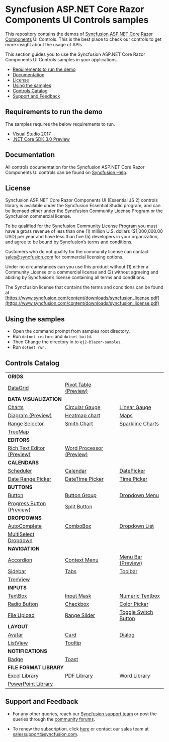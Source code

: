 # Syncfusion ASP.NET Core Razor Components UI Controls samples

This repository contains the demos of [Syncfusion ASP.NET Core Razor Components](https://ej2.syncfusion.com/beta/aspnet-core-razor-components/) UI Controls. This is the best place to check our controls to get more insight about the usage of APIs.

This section guides you to use the Syncfusion ASP.NET Core Razor Components UI Controls samples in your applications.

* [Requirements to run the demo](#requirements-to-run-the-demo)
* [Documentation](#documentation)
* [License](#license)
* [Using the samples](#using-the-samples)
* [Controls Catalog](#controls-catalog)
* [Support and Feedback](#support-and-feedback)

## Requirements to run the demo

The samples requires the below requirements to run.

* [Visual Studio 2017](https://visualstudio.microsoft.com/downloads/)
* [.NET Core SDK 3.0 Preview](https://dotnet.microsoft.com/download/dotnet-core/3.0)

## Documentation

All controls documentation for the Syncfusion ASP.NET Core Razor Components UI controls can be found on [Syncfusion Help](https://ej2.syncfusion.com/aspnet-core-razor-components/documentation/introduction/).

## License

Syncfusion ASP.NET Core Razor Components UI (Essential JS 2) controls library is available under the Syncfusion Essential Studio program,  and can be licensed either under the Syncfusion Community License Program or the Syncfusion commercial license.

To be qualified for the Syncfusion Community License Program you must have a gross revenue of less than one (1) million U.S. dollars ($1,000,000.00 USD) per year and have less than five (5) developers in your organization, and agree to be bound by Syncfusion’s terms and conditions.

Customers who do not qualify for the community license can contact sales@syncfusion.com for commercial licensing options.

Under no circumstances can you use this product without (1) either a Community License or a commercial license and (2) without agreeing and abiding by Syncfusion’s license containing all terms and conditions.

The Syncfusion license that contains the terms and conditions can be found at
[https://www.syncfusion.com/content/downloads/syncfusion_license.pdf](https://www.syncfusion.com/content/downloads/syncfusion_license.pdf)

## Using the samples

* Open the command prompt from samples root directory.
* Run `dotnet restore` and `dotnet build`.
* Then Change the directory in to `ej2-blazor-samples`.
* Run `dotnet run`.

## Controls Catalog

<table>
    <tr>
        <td colspan="3" rowspan="1">
            <b>GRIDS<b>
        </td>
    </tr>
    <tr>
        <td>
            <a href="ej2-blazor-samples/Pages/Grid">DataGrid</a>
        </td>
        <td>
            <a href="ej2-blazor-samples/Pages/PivotView">Pivot Table (Preview)</a>
        </td>
        <td></td>
    </tr>
    <tr>
        <td colspan="3" rowspan="1">
            <b>DATA VISUALIZATION<b>
        </td>
    </tr>
    <tr>
        <td>
            <a href="ej2-blazor-samples/Pages/Chart">Charts</a>
        </td>
        <td>
            <a href="ej2-blazor-samples/Pages/CircularGauge">Circular Gauge</a>
        </td>
        <td>
            <a href="ej2-blazor-samples/Pages/LinearGauge">Linear Gauge</a>
        </td>
    </tr>
    <tr>
        <td>
            <a href="ej2-blazor-samples/Pages/Diagram">Diagram (Preview)</a>
        </td>
        <td>
            <a href="ej2-blazor-samples/Pages/Heatmap">Heatmap chart</a>
        </td>
        <td>
            <a href="ej2-blazor-samples/Pages/Maps">Maps</a>
        </td>
    </tr>
    <tr>
        <td>
            <a href="ej2-blazor-samples/Pages/RangeNavigator">Range Selector</a>
        </td>
        <td>
            <a href="ej2-blazor-samples/Pages/Smithchart">Smith Chart</a>
        </td>
        <td>
            <a href="ej2-blazor-samples/Pages/Sparkline">Sparkline Charts</a>
        </td>
    </tr>
    <tr>
        <td>
            <a href="ej2-blazor-samples/Pages/Treemap">TreeMap</a>
        </td>
        <td></td>
        <td></td>
    </tr>
    <tr>
        <td colspan="3" rowspan="1">
            <b>EDITORS<b>
        </td>
    </tr>
    <tr>
        <td>
            <a href="ej2-blazor-samples/Pages/RichTextEditor">Rich Text Editor (Preview)</a>
        </td>
        <td>
            <a href="ej2-blazor-samples/Pages/DocumentEditor">Word Processor (Preview)</a>
        </td>
        <td></td>
    </tr>
    <tr>
        <td colspan="3" rowspan="1">
            <b>CALENDARS<b>
        </td>
    </tr>
    <tr>
        <td>
            <a href="ej2-blazor-samples/Pages/Schedule">Scheduler</a>
        </td>
        <td>
            <a href="ej2-blazor-samples/Pages/Calendar">Calendar</a>
        </td>
        <td>
            <a href="ej2-blazor-samples/Pages/DatePicker">DatePicker</a>
        </td>
    </tr>
    <tr>
        <td>
            <a href="ej2-blazor-samples/Pages/DateRangePicker">Date Range Picker</a>
        </td>
        <td>
            <a href="ej2-blazor-samples/Pages/DateTimePicker">DateTime Picker</a>
        </td>
        <td>
            <a href="ej2-blazor-samples/Pages/TimePicker">Time Picker</a>
        </td>
    </tr>
    <tr>
        <td colspan="3" rowspan="1">
            <b>BUTTONS<b>
        </td>
    </tr>
    <tr>
        <td>
            <a href="ej2-blazor-samples/Pages/Button">Button</a>
        </td>
        <td>
            <a href="ej2-blazor-samples/Pages/Button/ButtonGroup.cshtml">Button Group</a>
        </td>
        <td>
            <a href="ej2-blazor-samples/Pages/Button/DropDownButton.cshtml">Dropdown Menu</a>
        </td>
    </tr>
    <tr>
        <td>
            <a href="ej2-blazor-samples/Pages/Button/ProgressButton.cshtml">Progress Button (Preview)</a>
        </td>
        <td>
            <a href="ej2-blazor-samples/Pages/Button/SplitButton.cshtml">Split Button</a>
        </td>
        <td></td>
    </tr>
    <tr>
        <td colspan="3" rowspan="1">
            <b>DROPDOWNS<b>
        </td>
    </tr>
    <tr>
        <td>
            <a href="ej2-blazor-samples/Pages/AutoComplete">AutoComplete</a>
        </td>
        <td>
            <a href="ej2-blazor-samples/Pages/ComboBox">ComboBox</a>
        </td>
        <td>
            <a href="ej2-blazor-samples/Pages/DropDownList">Dropdown List</a>
        </td>
    </tr>
    <tr>
        <td>
            <a href="ej2-blazor-samples/Pages/MultiSelect">MultiSelect Dropdown</a>
        </td>
        <td></td>
        <td></td>
    </tr>
    <tr>
        <td colspan="3" rowspan="1">
            <b>NAVIGATION<b>
        </td>
    </tr>
    <tr>
        <td>
            <a href="ej2-blazor-samples/Pages/Accordion">Accordion</a>
        </td>
        <td>
            <a href="ej2-blazor-samples/Pages/ContextMenu">Context Menu</a>
        </td>
        <td>
            <a href="ej2-blazor-samples/Pages/Menu">Menu Bar (Preview)</a>
        </td>
    </tr>
    <tr>
        <td>
            <a href="ej2-blazor-samples/Pages/Sidebar">Sidebar</a>
        </td>
        <td>
            <a href="ej2-blazor-samples/Pages/Tab">Tabs</a>
        </td>
        <td>
            <a href="ej2-blazor-samples/Pages/Toolbar">Toolbar</a>
        </td>
    </tr>
    <tr>
        <td>
            <a href="ej2-blazor-samples/Pages/TreeView">TreeView</a>
        </td>
        <td></td>
        <td></td>
    </tr>
    <tr>
        <td colspan="3" rowspan="1">
            <b>INPUTS<b>
        </td>
    </tr>
    <tr>
        <td>
            <a href="ej2-blazor-samples/Pages/TextBoxes">TextBox</a>
        </td>
        <td>
            <a href="ej2-blazor-samples/Pages/MaskedTextBox">Input Mask</a>
        </td>
         <td>
            <a href="ej2-blazor-samples/Pages/NumericTextBox">Numeric Textbox</a>
        </td>
    </tr>
    <tr>
        <td>
            <a href="ej2-blazor-samples/Pages/Button/RadioButton.cshtml">Radio Button</a>
        </td>
        <td>
            <a href="ej2-blazor-samples/Pages/Button/CheckBox.cshtml">Checkbox</a>
        </td>
        <td>
            <a href="ej2-blazor-samples/Pages/ColorPicker">Color Picker</a>
        </td>
    </tr>
    <tr>
        <td>
            <a href="ej2-blazor-samples/Pages/Uploader">File Upload</a>
        </td>
        <td>
            <a href="ej2-blazor-samples/Pages/Slider">Range Slider</a>
        </td>
        <td>
            <a href="ej2-blazor-samples/Pages/Button/Switch.cshtml">Toggle Switch Button</a>
        </td>
    </tr>
    <tr>
        <td colspan="3" rowspan="1">
            <b>LAYOUT<b>
        </td>
    </tr>
    <tr>
        <td>
            <a href="ej2-blazor-samples/Pages/Avatar">Avatar</a>
        </td>
        <td>
            <a href="ej2-blazor-samples/Pages/Card">Card</a>
        </td>
        <td>
            <a href="ej2-blazor-samples/Pages/Dialog">Dialog</a>
        </td>
    </tr>
    <tr>
        <td>
            <a href="ej2-blazor-samples/Pages/ListView">ListView</a>
        </td>
        <td>
            <a href="ej2-blazor-samples/Pages/Tooltip">Tooltip</a>
        </td>
        <td></td>
    </tr>
    <tr>
        <td colspan="3" rowspan="1">
            <b>NOTIFICATIONS<b>
        </td>
    </tr>
    <tr>
        <td>
            <a href="ej2-blazor-samples/Pages/Badge">Badge</a>
        </td>
        <td>
            <a href="ej2-blazor-samples/Pages/Toast">Toast</a>
        </td>
        <td></td>
    </tr>
    <tr>
        <td colspan="3" rowspan="1">
            <b>FILE FORMAT LIBRARY<b>
        </td>
    </tr>
    <tr>
        <td>
            <a href="ej2-blazor-samples/Pages/XlsIO">Excel Library</a>
        </td>
        <td>
            <a href="ej2-blazor-samples/Pages/PDF">PDF Library</a>
        </td>
        <td>
            <a href="ej2-blazor-samples/Pages/DocIO">Word Library</a>
        </td>
    </tr>
    <tr>
        <td>
            <a href="ej2-blazor-samples/Pages/Presentation">PowerPoint Library</a>
        </td>
        <td></td>
        <td></td>
    </tr>
</table>

## Support and Feedback

* For any other queries, reach our [Syncfusion support team](https://www.syncfusion.com/support/directtrac/incidents/newincident?utm_source=github&utm_medium=listing&utm_campaign=ej2-aspnetcore-samples) or post the queries through the [community forums](https://www.syncfusion.com/forums?utm_source=github&utm_medium=listing&utm_campaign=ej2-aspnetcore-samples).

* To renew the subscription, click [here](https://www.syncfusion.com/sales/products?utm_source=github&utm_medium=listing&utm_campaign=ej2-aspnetcore-samples) or contact our sales team at <salessupport@syncfusion.com>.
